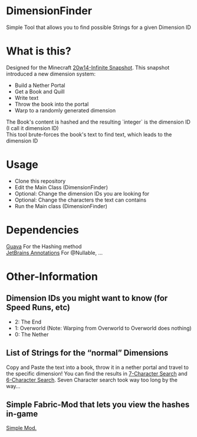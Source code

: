 # DimensionFinder

Simple Tool that allows you to find possible Strings for a given Dimension ID

# What is this?

Designed for the Minecraft [20w14-Infinite Snapshot](https://minecraft.fandom.com/wiki/Java_Edition_20w14%E2%88%9E).
This snapshot introduced a new dimension system:<br>
<ul>
<li>Build a Nether Portal</li>
<li>Get a Book and Quill</li>
<li>Write text</li>
<li>Throw the book into the portal</li>
<li>Warp to a randomly generated dimension</li>
</ul>
The Book's content is hashed and the resulting `integer` is the dimension ID (I call it dimension ID)<br>
This tool brute-forces the book's text to find text, which leads to the dimension ID

# Usage

<ul>
<li>Clone this repository</li>
<li>Edit the Main Class (DimensionFinder)</li>
<li>Optional: Change the dimension IDs you are looking for</li>
<li>Optional: Change the characters the text can contains</li>
<li>Run the Main class (DimensionFinder)</li>
</ul>

# Dependencies

[Guava](https://mvnrepository.com/artifact/com.google.guava/guava) For the Hashing method<br>
[JetBrains Annotations](https://mvnrepository.com/artifact/org.jetbrains/annotations) For @Nullable, …

# Other-Information

## Dimension IDs you might want to know (for Speed Runs, etc)

<ul>
<li>2: The End</li>
<li>1: Overworld (Note: Warping from Overworld to Overworld does nothing)</li>
<li>0: The Nether</li>
</ul>

## List of Strings for the “normal” Dimensions

Copy and Paste the text into a book, throw it in a nether portal and travel to the specific dimension!
You can find the results in [7-Character Search](result_seven_character_search.txt)
and [6-Character Search](result_six_character_search.txt). Seven Character search took way too long by the way…

## Simple Fabric-Mod that lets you view the hashes in-game

[Simple Mod.](https://github.com/spasskopf/dimensionfinder-fabric-mod)